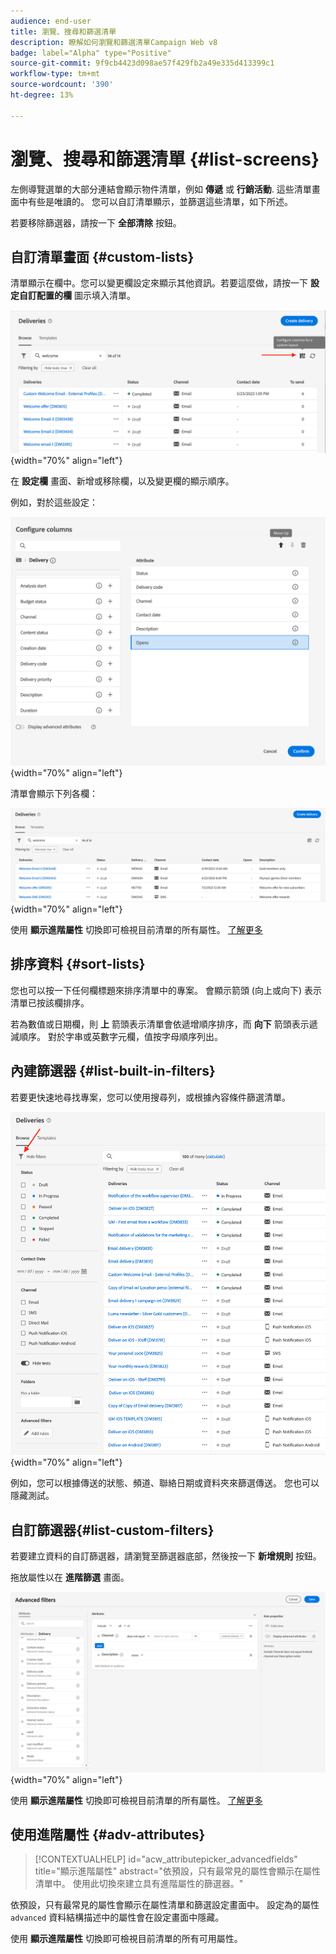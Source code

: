 ```yaml
---
audience: end-user
title: 瀏覽、搜尋和篩選清單
description: 瞭解如何瀏覽和篩選清單Campaign Web v8
badge: label="Alpha" type="Positive"
source-git-commit: 9f9cb4423d098ae57f429fb2a49e335d413399c1
workflow-type: tm+mt
source-wordcount: '390'
ht-degree: 13%

---
```



# 瀏覽、搜尋和篩選清單 {#list-screens}

左側導覽選單的大部分連結會顯示物件清單，例如 **傳遞** 或 **行銷活動**. 這些清單畫面中有些是唯讀的。 您可以自訂清單顯示，並篩選這些清單，如下所述。

若要移除篩選器，請按一下 **全部清除** 按鈕。

## 自訂清單畫面 {#custom-lists}

清單顯示在欄中。您可以變更欄設定來顯示其他資訊。若要這麼做，請按一下 **設定自訂配置的欄** 圖示填入清單。

![](assets/config-columns.png){width="70%" align="left"}

在 **設定欄** 畫面、新增或移除欄，以及變更欄的顯示順序。

例如，對於這些設定：

![](assets/columns.png){width="70%" align="left"}

清單會顯示下列各欄：

![](assets/column-sample.png){width="70%" align="left"}

使用 **顯示進階屬性** 切換即可檢視目前清單的所有屬性。 [了解更多](#adv-attributes)

## 排序資料 {#sort-lists}

您也可以按一下任何欄標題來排序清單中的專案。 會顯示箭頭 (向上或向下) 表示清單已按該欄排序。

若為數值或日期欄，則 **上** 箭頭表示清單會依遞增順序排序，而 **向下** 箭頭表示遞減順序。 對於字串或英數字元欄，值按字母順序列出。

## 內建篩選器 {#list-built-in-filters}

若要更快速地尋找專案，您可以使用搜尋列，或根據內容條件篩選清單。

![](assets/filter.png){width="70%" align="left"}

例如，您可以根據傳送的狀態、頻道、聯絡日期或資料夾來篩選傳送。 您也可以隱藏測試。

## 自訂篩選器{#list-custom-filters}

若要建立資料的自訂篩選器，請瀏覽至篩選器底部，然後按一下 **新增規則** 按鈕。

拖放屬性以在 **進階篩選** 畫面。

![](assets/custom-filter.png){width="70%" align="left"}

使用 **顯示進階屬性** 切換即可檢視目前清單的所有屬性。 [了解更多](#adv-attributes)

## 使用進階屬性 {#adv-attributes}

>[!CONTEXTUALHELP]
>id="acw_attributepicker_advancedfields"
>title="顯示進階屬性"
>abstract="依預設，只有最常見的屬性會顯示在屬性清單中。 使用此切換來建立具有進階屬性的篩選器。"

依預設，只有最常見的屬性會顯示在屬性清單和篩選設定畫面中。 設定為的屬性 `advanced` 資料結構描述中的屬性會在設定畫面中隱藏。

使用 **顯示進階屬性** 切換即可檢視目前清單的所有可用屬性。
